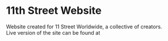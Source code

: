 # 11th Street Website

Website created for 11 Street Worldwide, a collective of creators. <br>
Live version of the site can be found at
